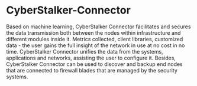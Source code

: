 # CyberStalker-Connector

Based on machine learning, CyberStalker Connector facilitates and secures the data transmission both between the nodes within infrastructure and different modules inside it. Metrics collected, client libraries, customized data - the user gains the full insight of the network in use at no cost in no time. CyberStalker Connector unifies the data from the systems, applications and networks, assisting the user to configure it. Besides, CyberStalker Connector can be used to discover and backup end nodes that are connected to firewall blades that are managed by the security systems.
